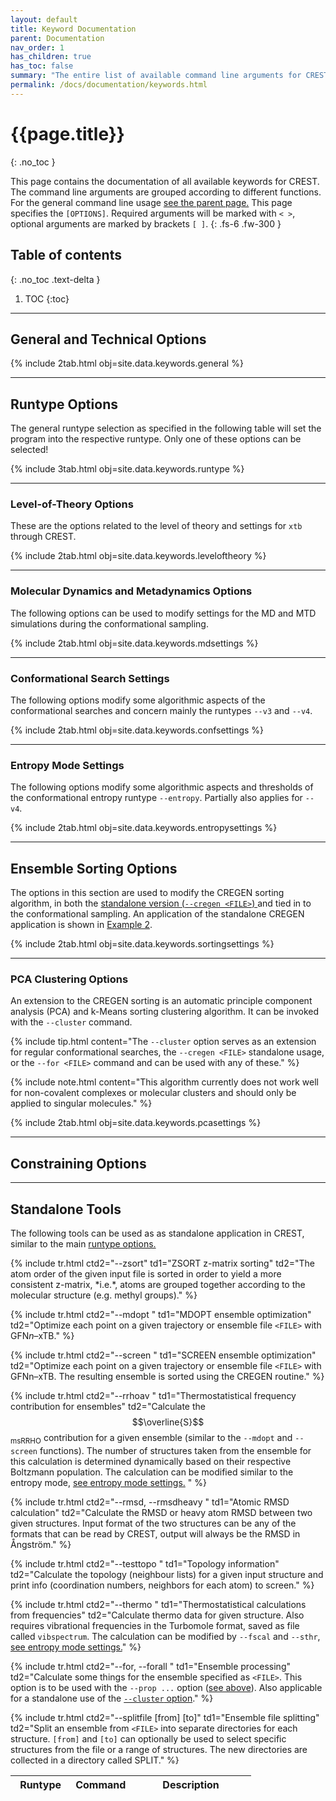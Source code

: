 ```yaml
---
layout: default
title: Keyword Documentation
parent: Documentation
nav_order: 1
has_children: true
has_toc: false
summary: "The entire list of available command line arguments for CREST."
permalink: /docs/documentation/keywords.html
---
```


# {{page.title}}
{: .no_toc }

This page contains the documentation of all available keywords for CREST.
The command line arguments are grouped according to different functions.
For the general command line usage [see the parent page.]({{site.baseurl}}/docs/documentation/#general-usage) 
This page specifies the `[OPTIONS]`. Required arguments will be marked with `< >`, optional arguments are marked by brackets `[ ]`.
{: .fs-6 .fw-300 }

## Table of contents
{: .no_toc .text-delta }

1. TOC
{:toc}


---



## General and Technical Options

{% include 2tab.html obj=site.data.keywords.general %}


---

## Runtype Options

The general runtype selection as specified in the following table will set the program into the respective runtype.
Only one of these options can be selected!

{% include 3tab.html obj=site.data.keywords.runtype %}


---

### Level-of-Theory Options
These are the options related to the level of theory and settings for `xtb` through CREST.

{% include 2tab.html obj=site.data.keywords.leveloftheory %}


---

### Molecular Dynamics and Metadynamics Options
The following options can be used to modify settings for the MD and MTD simulations during the conformational sampling.

{% include 2tab.html obj=site.data.keywords.mdsettings %}



---

### Conformational Search Settings
The following options modify some algorithmic aspects of the conformational searches and concern mainly the runtypes `--v3` and `--v4`.

{% include 2tab.html obj=site.data.keywords.confsettings %}



---

### Entropy Mode Settings
The following options modify some algorithmic aspects and thresholds of the conformational entropy runtype `--entropy`. Partially also applies for `--v4`.

{% include 2tab.html obj=site.data.keywords.entropysettings %}



---

## Ensemble Sorting Options
The options in this section are used to modify the CREGEN sorting algorithm, in both the 
[standalone version (`--cregen <FILE>`) <i class="fa-solid fa-circle-up"></i>]({{site.baseurl}}/docs/documentation/keywords.html#cregen) and tied in to the conformational sampling.
An application of the standalone CREGEN application is shown in [Example 2]({{site.baseurl}}/docs/examples/example_2.html).

{% include 2tab.html obj=site.data.keywords.sortingsettings %}



---

### PCA Clustering Options

An extension to the CREGEN sorting is an automatic principle component analysis (PCA) and k-Means sorting clustering algorithm. It can be invoked with the `--cluster` command.

{% include tip.html content="The `--cluster` option serves as an extension for regular conformational searches, the `--cregen <FILE>` standalone usage, or the `--for <FILE>` command and can be used with any of these." %}

{% include note.html content="This algorithm currently does not work well for non-covalent complexes or molecular clusters and should only be applied to singular molecules." %}

{% include 2tab.html obj=site.data.keywords.pcasettings %}



---

## Constraining Options


---

## Standalone Tools

The following tools can be used as as standalone application in CREST, similar to the main [runtype options. <i class="fa-solid fa-circle-up"></i>]({{site.baseurl}}/docs/documentation/keywords.html#runtype-options)

<table>
<colgroup>
<col width="25%" />
<col width="25%" />
<col width="50%" />
</colgroup>
<thead>
<tr class="header">
<th>Runtype</th>
<th>Command</th>
<th>Description</th>
</tr>
</thead>
<tbody>
{% include tr.html ctd2="--zsort" td1="ZSORT z-matrix sorting" td2="The atom order of the given input file is sorted in order to yield a more consistent z-matrix, *i.e.*, atoms are grouped together according to the molecular structure (e.g. methyl groups)." %}

{% include tr.html ctd2="--mdopt <FILE>" td1="MDOPT ensemble optimization" td2="Optimize each point on a given trajectory or ensemble file `<FILE>` with GFN*n*–xTB." %}

{% include tr.html ctd2="--screen <FILE>" td1="SCREEN ensemble optimization" td2="Optimize each point on a given trajectory or ensemble file `<FILE>` with GFNn–xTB. The resulting ensemble is sorted using the CREGEN routine." %}

{% include tr.html ctd2="--rrhoav <FILE>" td1="Thermostatistical frequency contribution for ensembles" td2="Calculate the $$\overline{S}$$<sub>msRRHO</sub> contribution for a given ensemble (similar to the `--mdopt` and `--screen` functions). The number of structures taken  from the ensemble for this calculation is determined dynamically based on their respective Boltzmann population. The calculation can  be modified similar to the entropy mode, [see entropy mode settings.](/docs/documentation/keywords.html#entropy-mode-settings) " %}


{% include tr.html ctd2="--rmsd, --rmsdheavy <FILE1> <FILE2>" td1="Atomic RMSD calculation" td2="Calculate the RMSD or heavy atom RMSD between two given structures. Input format of the two structures can be any of the formats that can be read by CREST, output will always be the RMSD in Ångström." %}

{% include tr.html ctd2="--testtopo <FILE>" td1="Topology information" td2="Calculate the topology (neighbour lists) for a given input structure and print info (coordination numbers, neighbors for each atom) to screen." %}

{% include tr.html ctd2="--thermo <FILE>" td1="Thermostatistical calculations from frequencies" td2="Calculate thermo data for given structure. Also requires vibrational frequencies in the Turbomole format, saved as file called `vibspectrum`. The calculation can be modified by `--fscal` and `--sthr`, [see entropy mode settings.](/docs/documentation/keywords.html#entropy-mode-settings)" %}


{% include tr.html ctd2="--for, --forall <FILE>" td1="Ensemble processing" td2="Calculate some things for the ensemble specified as `<FILE>`. This option is to be used with the `--prop ...` option ([see above](/docs/documentation/keywords.html#conformational-search-settings)).
Also applicable for a standalone use of the [`--cluster` option](/docs/documentation/keywords.html#pca-clustering-options)." %}

{% include tr.html ctd2="--splitfile <FILE> [from] [to]" td1="Ensemble file splitting" td2="Split an ensemble from `<FILE>` into separate directories for each structure. `[from]` and `[to]` can optionally be used to select specific structures from the file or a range of structures. The new directories are collected in a directory called SPLIT." %}

</tbody>
</table>

